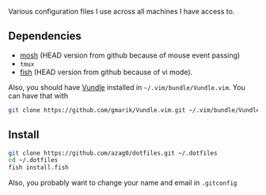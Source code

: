 Various configuration files I use across all machines I have access to.

## Dependencies

- [mosh](http://mosh.mit.edu/) (HEAD version from github because of mouse event passing)
- `tmux`
- [fish](http://fishshell.com/) (HEAD version from github because of vi mode).

Also, you should have [Vundle](https://github.com/gmarik/Vundle.vim) installed in `~/.vim/bundle/Vundle.vim`. You can have that with

```bash
git clone https://github.com/gmarik/Vundle.vim.git ~/.vim/bundle/Vundle.vim
```

## Install

```bash
git clone https://github.com/azag0/dotfiles.git ~/.dotfiles
cd ~/.dotfiles
fish install.fish
```

Also, you probably want to change your name and email in `.gitconfig`
